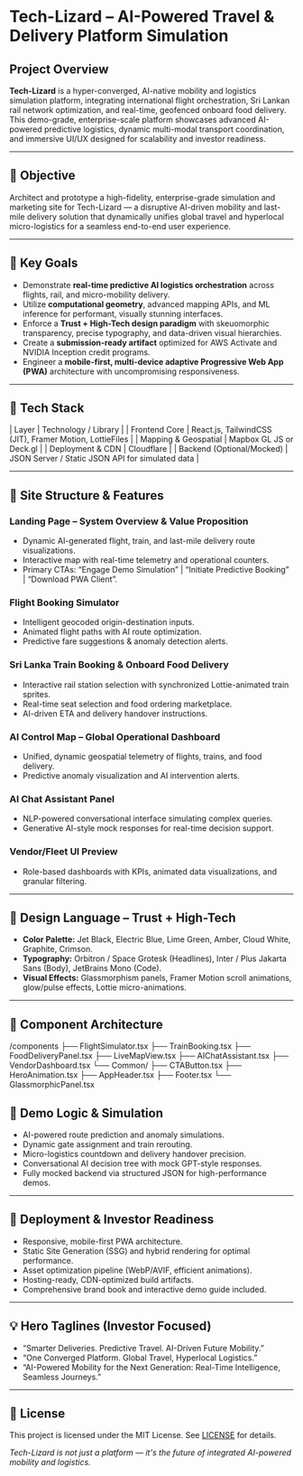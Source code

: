 # Tech-Lizard – AI-Powered Travel & Delivery Platform Simulation

## Project Overview

**Tech-Lizard** is a hyper-converged, AI-native mobility and logistics simulation platform, integrating international flight orchestration, Sri Lankan rail network optimization, and real-time, geofenced onboard food delivery. This demo-grade, enterprise-scale platform showcases advanced AI-powered predictive logistics, dynamic multi-modal transport coordination, and immersive UI/UX designed for scalability and investor readiness.

---

## 🧠 Objective

Architect and prototype a high-fidelity, enterprise-grade simulation and marketing site for Tech-Lizard — a disruptive AI-driven mobility and last-mile delivery solution that dynamically unifies global travel and hyperlocal micro-logistics for a seamless end-to-end user experience.

---

## 🎯 Key Goals

- Demonstrate **real-time predictive AI logistics orchestration** across flights, rail, and micro-mobility delivery.
- Utilize **computational geometry**, advanced mapping APIs, and ML inference for performant, visually stunning interfaces.
- Enforce a **Trust + High-Tech design paradigm** with skeuomorphic transparency, precise typography, and data-driven visual hierarchies.
- Create a **submission-ready artifact** optimized for AWS Activate and NVIDIA Inception credit programs.
- Engineer a **mobile-first, multi-device adaptive Progressive Web App (PWA)** architecture with uncompromising responsiveness.

---

## 🔧 Tech Stack

| Layer                      | Technology / Library                                  |
| Frontend Core              | React.js, TailwindCSS (JIT), Framer Motion, LottieFiles |
| Mapping & Geospatial       | Mapbox GL JS or Deck.gl                              |
| Deployment & CDN           | Cloudflare          |
| Backend (Optional/Mocked) | JSON Server / Static JSON API for simulated data     |

---

## 📱 Site Structure & Features

### Landing Page – System Overview & Value Proposition
- Dynamic AI-generated flight, train, and last-mile delivery route visualizations.
- Interactive map with real-time telemetry and operational counters.
- Primary CTAs: “Engage Demo Simulation” | “Initiate Predictive Booking” | “Download PWA Client”.

### Flight Booking Simulator
- Intelligent geocoded origin-destination inputs.
- Animated flight paths with AI route optimization.
- Predictive fare suggestions & anomaly detection alerts.

### Sri Lanka Train Booking & Onboard Food Delivery
- Interactive rail station selection with synchronized Lottie-animated train sprites.
- Real-time seat selection and food ordering marketplace.
- AI-driven ETA and delivery handover instructions.

### AI Control Map – Global Operational Dashboard
- Unified, dynamic geospatial telemetry of flights, trains, and food delivery.
- Predictive anomaly visualization and AI intervention alerts.

### AI Chat Assistant Panel
- NLP-powered conversational interface simulating complex queries.
- Generative AI-style mock responses for real-time decision support.

### Vendor/Fleet UI Preview
- Role-based dashboards with KPIs, animated data visualizations, and granular filtering.

---

## 🎨 Design Language – Trust + High-Tech

- **Color Palette:** Jet Black, Electric Blue, Lime Green, Amber, Cloud White, Graphite, Crimson.
- **Typography:** Orbitron / Space Grotesk (Headlines), Inter / Plus Jakarta Sans (Body), JetBrains Mono (Code).
- **Visual Effects:** Glassmorphism panels, Framer Motion scroll animations, glow/pulse effects, Lottie micro-animations.

---

## 🧩 Component Architecture

/components
├── FlightSimulator.tsx
├── TrainBooking.tsx
├── FoodDeliveryPanel.tsx
├── LiveMapView.tsx
├── AIChatAssistant.tsx
├── VendorDashboard.tsx
└── Common/
├── CTAButton.tsx
├── HeroAnimation.tsx
├── AppHeader.tsx
├── Footer.tsx
└── GlassmorphicPanel.tsx

## 🧾 Demo Logic & Simulation

- AI-powered route prediction and anomaly simulations.
- Dynamic gate assignment and train rerouting.
- Micro-logistics countdown and delivery handover precision.
- Conversational AI decision tree with mock GPT-style responses.
- Fully mocked backend via structured JSON for high-performance demos.

---

## 🚀 Deployment & Investor Readiness

- Responsive, mobile-first PWA architecture.
- Static Site Generation (SSG) and hybrid rendering for optimal performance.
- Asset optimization pipeline (WebP/AVIF, efficient animations).
- Hosting-ready, CDN-optimized build artifacts.
- Comprehensive brand book and interactive demo guide included.

---

## 💡 Hero Taglines (Investor Focused)

- “Smarter Deliveries. Predictive Travel. AI-Driven Future Mobility.”
- “One Converged Platform. Global Travel, Hyperlocal Logistics.”
- “AI-Powered Mobility for the Next Generation: Real-Time Intelligence, Seamless Journeys.”

---

## 📄 License

This project is licensed under the MIT License. See [LICENSE](LICENSE) for details.


*Tech-Lizard is not just a platform — it's the future of integrated AI-powered mobility and logistics.*

